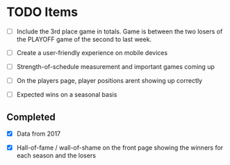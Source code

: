 # TODO Items

* [ ] Include the 3rd place game in totals. Game is between the two losers of the PLAYOFF game of the second to last week.

* [ ] Create a user-friendly experience on mobile devices

* [ ] Strength-of-schedule measurement and important games coming up

* [ ] On the players page, player positions arent showing up correctly

* [ ] Expected wins on a seasonal basis

## Completed

* [X] Data from 2017

* [X] Hall-of-fame / wall-of-shame on the front page showing the winners for each season and the losers
